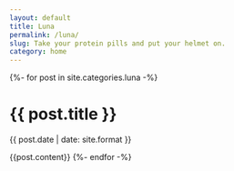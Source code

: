 ```yaml
---
layout: default
title: Luna
permalink: /luna/
slug: Take your protein pills and put your helmet on.
category: home
---
```


{%- for post in site.categories.luna -%}
<h1>{{ post.title }}</h1>
<p>{{ post.date | date: site.format }}</p>
{{post.content}}
{%- endfor -%}
